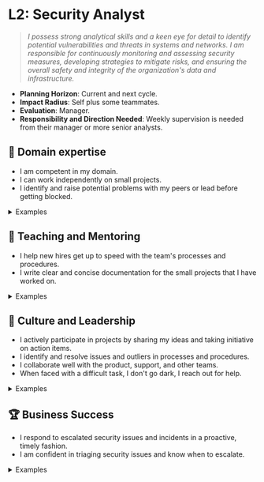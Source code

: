 # L2: Security Analyst

> _I possess strong analytical skills and a keen eye for detail to identify potential vulnerabilities and threats in systems and networks. I am responsible for continuously monitoring and assessing security measures, developing strategies to mitigate risks, and ensuring the overall safety and integrity of the organization's data and infrastructure._

- **Planning Horizon**: Current and next cycle.
- **Impact Radius**: Self plus some teammates.
- **Evaluation**: Manager.
- **Responsibility and Direction Needed**: Weekly supervision is needed from their manager or more senior analysts.

## 🦉 Domain expertise

- I am competent in my domain.
- I can work independently on small projects.
- I identify and raise potential problems with my peers or lead before getting blocked.

<details>
<summary>Examples</summary>

- I was nominated as the incident controller and successfully followed our [Security Incident Response Plan (SIRP)](https://docs.google.com/document/d/1A9sG4UQy3pw6R--es_apBDAw1oWBZw1wJof2jjq_t2c/edit?usp=sharing).
- I confidently triage alerts and escalate to senior security analysts when required.
- When faced with a small project, I understood the brief the first time and was able to reach out myself to find the answers I needed to complete it.

</details>

## 🌱 Teaching and Mentoring

- I help new hires get up to speed with the team's processes and procedures.
- I write clear and concise documentation for the small projects that I have worked on.

<details>
<summary>Examples</summary>

- I acted as a buddy for a new person who joined my team and helped them become productive with our tools.
- I wrote documentation for a small project that I worked on for my team members.
- I presented my findings from a recent security incident during our knowledge-sharing session.

</details>

## 🧭 Culture and Leadership

- I actively participate in projects by sharing my ideas and taking initiative on action items.
- I identify and resolve issues and outliers in processes and procedures.
- I collaborate well with the product, support, and other teams.
- When faced with a difficult task, I don't go dark, I reach out for help.

<details>
<summary>Examples</summary>

- During project planning, I successfully negotiated changes to the plan and was assigned several action items.
- I identified a deficiency within a process and worked with stakeholders to correct it.
- I noticed that a change I was making may affect another team, so I reached out to that team directly to prevent surprises.
- When I hit a roadblock, I didn't waste time going down rabbit holes, I reached out for assistance.

</details>

## 🏆 Business Success

- I respond to escalated security issues and incidents in a proactive, timely fashion.
- I am confident in triaging security issues and know when to escalate.

<details>
<summary>Examples</summary>

- I received an alert via PagerDuty and created a new security incident in The Hive.
- I triaged Bugcrowd submissions and worked with the Fire and Motion team to remedy them.
- I triaged customer issues and guided the Customer Support team.

</details>
